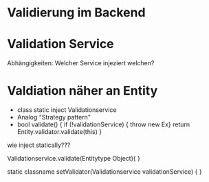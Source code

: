 Validierung im Backend
======================

# Validation Service
Abhängigkeiten: Welcher Service injeziert welchen?


# Valdiation näher an Entity

- class static inject Validationservice
- Analog "Strategy pattern"
- bool validate() {
	if (!validationService) {
	throw new Ex}
	return Entity.validator.validate(this)
}

wie inject statically???

Validationservice.validate(Entitytype Object){
}

static classname setValidator(Validationservice validationService) {
} 